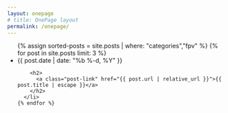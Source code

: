 ```yaml
---
layout: onepage
# title: OnePage layout
permalink: /onepage/
---
```


  <ul class="post-list">
	{% assign sorted-posts = site.posts | where: "categories","fpv" %}
    {% for post in site.posts limit: 3 %}
      <li>
        <span class="post-meta">{{ post.date | date: "%b %-d, %Y" }}</span>

        <h2>
          <a class="post-link" href="{{ post.url | relative_url }}">{{ post.title | escape }}</a>
        </h2>
      </li>
    {% endfor %}
  </ul>